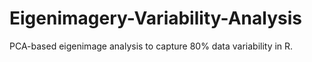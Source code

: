 # Eigenimagery-Variability-Analysis
PCA-based eigenimage analysis to capture 80% data variability in R.
